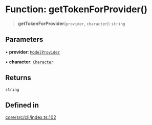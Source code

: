 # Function: getTokenForProvider()

> **getTokenForProvider**(`provider`, `character`): `string`

## Parameters

• **provider**: [`ModelProvider`](../enumerations/ModelProvider.md)

• **character**: [`Character`](../type-aliases/Character.md)

## Returns

`string`

## Defined in

[core/src/cli/index.ts:102](https://github.com/ai16z/eliza/blob/c537cb3e848b54fcb914d8ef84924fa5fdeaec66/core/src/cli/index.ts#L102)
